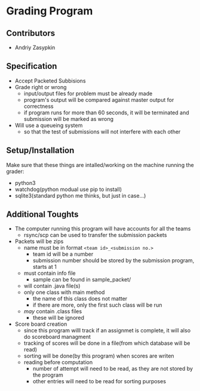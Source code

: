 # Grading Program

## Contributors
- Andriy Zasypkin

## Specification
- Accept Packeted Subbisions
- Grade right or wrong
  - input/output files for problem must be already made
  - program's output will be compared against master output for correctness
  - if program runs for more than 60 seconds, it will be terminated and submission will be marked as wrong
- Will use a queueing system
  - so that the test of submissions will not interfere with each other

## Setup/Installation
Make sure that these things are intalled/working on the machine running the grader:
- python3
- watchdog(python modual use pip to install)
- sqlite3(standard python me thinks, but just in case...)

## Additional Toughts
- The computer running this program will have accounts for all the teams
  - rsync/scp can be used to transfer the submission packets
- Packets will be zips
  - name must be in format `<team id>_<submission no.>`
    - team id will be a number
    - submission number should be stored by the submission program, starts at 1
  - must contain info file
    - sample can be found in sample_packet/
  - will contain .java file(s)
  - only one class with main method
    - the name of this class does not matter
    - if there are more, only the first such class will be run
  - *may* contain .class files
    - these will be ignored
- Score board creation
  - since this program willl track if an assignmet is complete, it will also do scoreboard managment
  - tracking of scores will be done in a file(from which database will be read)
  - sorting will be done(by this program) when scores are writen
  - reading before computation
    - number of attempt will need to be read, as they are not stored by the program
    - other entries will need to be read for sorting purposes

